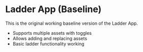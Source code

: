# Ladder App (Baseline)

This is the original working baseline version of the Ladder App.
- Supports multiple assets with toggles
- Allows adding and replacing assets
- Basic ladder functionality working
